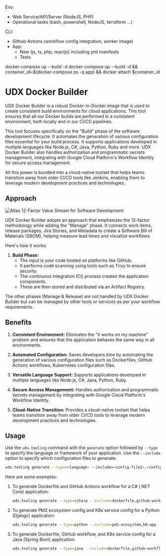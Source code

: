
Env:
- Web Service/API/Server (NodeJS, PHP)
- Operational tasks (bash, powershell, NodeJS, terraform ...)

CLI:
- Github Actions (workflow config integration, worker image)
- App:
   - New (js, ts, php, reactjs) including yml manifests 
   - Tests









docker-compose up --build -d 
docker-compose up --build -d && container_id=$(docker-compose ps -q app) && docker attach $container_id




# UDX Docker Builder

UDX Docker Builder is a robust Docker-in-Docker image that is used to create consistent build environments for cloud applications. This tool ensures that all our Docker builds are performed in a consistent environment, both locally and in our CI/CD pipelines.

This tool focuses specifically on the "Build" phase of the software development lifecycle. It automates the generation of various configuration files essential for your build process. It supports applications developed in multiple languages like Node.js, C#, Java, Python, Ruby and more. UDX Docker Builder also handles authorization and programmatic secrets management, integrating with Google Cloud Platform's Workflow Identity for secure access management.

All this power is bundled into a cloud-native toolset that helps teams transition away from older CI/CD tools like Jenkins, enabling them to leverage modern development practices and technologies.

## Approach

![Atlas 12-Factor Value Stream for Software Development](https://storage.googleapis.com/stateless-udx-io/2023/11/39a1d248-atlas-left-shifted-enterprise-value-stack-for-software-development-v1.png)

UDX Docker Builder adopts an approach that emphasizes the 12-factor methodology while adding the "Manage" phase. It connects work items, release packages, Jira Stories, and Metadata to create a Software Bill of Materials (SBOM), helping measure lead times and visualize workflows.

Here's how it works:

1. **Build Phase:**
   - The input is your code hosted on platforms like GitHub.
   - It performs code scanning using tools such as Trivy to ensure security.
   - The continuous integration (CI) process creates the application components.
   - These are then stored and distributed via an Artifact Registry.

The other phases (Manage & Release) are not handled by UDX Docker Builder but can be managed by other tools or services as per your workflow requirements.

## Benefits

1. **Consistent Environment:** Eliminates the "it works on my machine" problem and ensures that the application behaves the same way in all environments.

2. **Automated Configuration:** Saves developers time by automating the generation of various configuration files such as Dockerfiles, GitHub Actions workflows, Kubernetes configuration files.

3. **Versatile Language Support:** Supports applications developed in multiple languages like Node.js, C#, Java, Python, Ruby.

4. **Secure Access Management:** Handles authorization and programmatic secrets management by integrating with Google Cloud Platform's Workflow Identity.

5. **Cloud-Native Transition:** Provides a cloud-native toolset that helps teams transition away from older CI/CD tools to leverage modern development practices and technologies.

## Usage

Use the `udx.tooling` command with the `generate` option followed by `--type` to specify the language or framework of your application. Use the `--include` option to specify which configuration files to generate.

```bash
udx.tooling generate --type=<language> --include=<config-file1>,<config-file2>,...
```

Here are some examples:

1. To generate Dockerfile and GitHub Actions workflow for a C# (.NET Core) application:

   ```bash
   udx.tooling generate --type=csharp --include=dockerfile,github-workflow
   ```

2. To generate PM2 ecosystem config and K8s service config for a Python (Django) application:

   ```bash
   udx.tooling generate --type=python --include=pm2-ecosystem,k8-app
   ```

3. To generate Dockerfile, GitHub workflow, and K8s service config for a Java (Spring Boot) application:

   ```bash
   udx.tooling generate --type=java --include=dockerfile,github-workflow,k8-app
   ```
